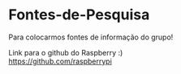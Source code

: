 # Fontes-de-Pesquisa
Para colocarmos fontes de informação do grupo! 

Link para o github do Raspberry :)
<br> https://github.com/raspberrypi
